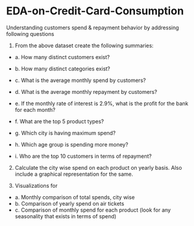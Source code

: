 # EDA-on-Credit-Card-Consumption

Understanding customers spend & repayment behavior by addressing following questions

1. From the above dataset create the following summaries:

 - a. How many distinct customers exist?

 - b. How many distinct categories exist?

 - c. What is the average monthly spend by customers?

 - d. What is the average monthly repayment by customers?

 - e. If the monthly rate of interest is 2.9%, what is the profit for the bank for each month?

 - f. What are the top 5 product types?

 - g. Which city is having maximum spend?

 - h. Which age group is spending more money?

 - i. Who are the top 10 customers in terms of repayment?

2. Calculate the city wise spend on each product on yearly basis. Also include a graphical representation for the same.

4. Visualizations for
 - a. Monthly comparison of total spends, city wise
 - b. Comparison of yearly spend on air tickets
 - c. Comparison of monthly spend for each product (look for any seasonality  that exists in terms of spend)
